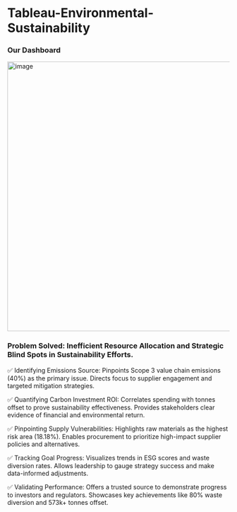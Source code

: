 # Tableau-Environmental-Sustainability

### Our Dashboard 

<img width="1081" height="610" alt="image" src="https://github.com/user-attachments/assets/d32596bb-2b34-406b-a67e-3c3151e9425a" />


### Problem Solved: Inefficient Resource Allocation and Strategic Blind Spots in Sustainability Efforts.

✅ Identifying Emissions Source: Pinpoints Scope 3 value chain emissions (40%) as the primary issue. Directs focus to supplier engagement and targeted mitigation strategies.

✅ Quantifying Carbon Investment ROI: Correlates spending with tonnes offset to prove sustainability effectiveness. Provides stakeholders clear evidence of financial and environmental return.

✅ Pinpointing Supply Vulnerabilities: Highlights raw materials as the highest risk area (18.18%). Enables procurement to prioritize high-impact supplier policies and alternatives.

✅ Tracking Goal Progress: Visualizes trends in ESG scores and waste diversion rates. Allows leadership to gauge strategy success and make data-informed adjustments.

✅ Validating Performance: Offers a trusted source to demonstrate progress to investors and regulators. Showcases key achievements like 80% waste diversion and 573k+ tonnes offset.


